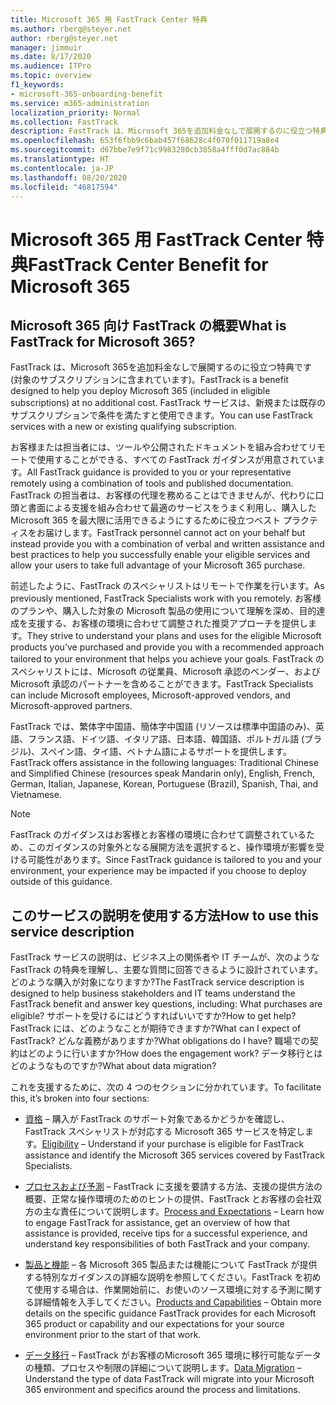 ```yaml
---
title: Microsoft 365 用 FastTrack Center 特典
ms.author: rberg@steyer.net
author: rberg@steyer.net
manager: jimmuir
ms.date: 8/17/2020
ms.audience: ITPro
ms.topic: overview
f1_keywords:
- microsoft-365-onboarding-benefit
ms.service: m365-administration
localization_priority: Normal
ms.collection: FastTrack
description: FastTrack は、Microsoft 365を追加料金なしで展開するのに役立つ特典です (対象のサブスクリプションに含まれています)。 FastTrack サービスは、新規または既存のサブスクリプションで条件を満たすと使用できます。
ms.openlocfilehash: 653f6fbb9c6bab457f68628c4f070f011719a8e4
ms.sourcegitcommit: d67bbe7e9f71c9983280cb3858a4fff0d7ac884b
ms.translationtype: HT
ms.contentlocale: ja-JP
ms.lasthandoff: 08/20/2020
ms.locfileid: "46817594"
---
```

# <a name="fasttrack-center-benefit-for-microsoft-365"></a><span data-ttu-id="aabac-104">Microsoft 365 用 FastTrack Center 特典</span><span class="sxs-lookup"><span data-stu-id="aabac-104">FastTrack Center Benefit for Microsoft 365</span></span>

## <a name="what-is-fasttrack-for-microsoft-365"></a><span data-ttu-id="aabac-105">Microsoft 365 向け FastTrack の概要</span><span class="sxs-lookup"><span data-stu-id="aabac-105">What is FastTrack for Microsoft 365?</span></span>

<span data-ttu-id="aabac-106">FastTrack は、Microsoft 365を追加料金なしで展開するのに役立つ特典です (対象のサブスクリプションに含まれています)。</span><span class="sxs-lookup"><span data-stu-id="aabac-106">FastTrack is a benefit designed to help you deploy Microsoft 365 (included in eligible subscriptions) at no additional cost.</span></span> <span data-ttu-id="aabac-107">FastTrack サービスは、新規または既存のサブスクリプションで条件を満たすと使用できます。</span><span class="sxs-lookup"><span data-stu-id="aabac-107">You can use FastTrack services with a new or existing qualifying subscription.</span></span>

<span data-ttu-id="aabac-108">お客様または担当者には、ツールや公開されたドキュメントを組み合わせてリモートで使用することができる、すべての FastTrack ガイダンスが用意されています。</span><span class="sxs-lookup"><span data-stu-id="aabac-108">All FastTrack guidance is provided to you or your representative remotely using a combination of tools and published documentation.</span></span> <span data-ttu-id="aabac-109">FastTrack の担当者は、お客様の代理を務めることはできませんが、代わりに口頭と書面による支援を組み合わせて最適のサービスをうまく利用し、購入した Microsoft 365 を最大限に活用できるようにするために役立つベスト プラクティスをお届けします。</span><span class="sxs-lookup"><span data-stu-id="aabac-109">FastTrack personnel cannot act on your behalf but instead provide you with a combination of verbal and written assistance and best practices to help you successfully enable your eligible services and allow your users to take full advantage of your Microsoft 365 purchase.</span></span>

<span data-ttu-id="aabac-110">前述したように、FastTrack のスペシャリストはリモートで作業を行います。</span><span class="sxs-lookup"><span data-stu-id="aabac-110">As previously mentioned, FastTrack Specialists work with you remotely.</span></span> <span data-ttu-id="aabac-111">お客様のプランや、購入した対象の Microsoft 製品の使用について理解を深め、目的達成を支援する、お客様の環境に合わせて調整された推奨アプローチを提供します。</span><span class="sxs-lookup"><span data-stu-id="aabac-111">They strive to understand your plans and uses for the eligible Microsoft products you’ve purchased and provide you with a recommended approach tailored to your environment that helps you achieve your goals.</span></span> <span data-ttu-id="aabac-112">FastTrack のスペシャリストには、Microsoft の従業員、Microsoft 承認のベンダー、および Microsoft 承認のパートナーを含めることができます。</span><span class="sxs-lookup"><span data-stu-id="aabac-112">FastTrack Specialists can include Microsoft employees, Microsoft-approved vendors, and Microsoft-approved partners.</span></span>

<span data-ttu-id="aabac-113">FastTrack では、繁体字中国語、簡体字中国語 (リソースは標準中国語のみ)、英語、フランス語、ドイツ語、イタリア語、日本語、韓国語、ポルトガル語 (ブラジル)、スペイン語、タイ語、ベトナム語によるサポートを提供します。</span><span class="sxs-lookup"><span data-stu-id="aabac-113">FastTrack offers assistance in the following languages: Traditional Chinese and Simplified Chinese (resources speak Mandarin only), English, French, German, Italian, Japanese, Korean, Portuguese (Brazil), Spanish, Thai, and Vietnamese.</span></span>

> [!NOTE]
> <span data-ttu-id="aabac-114">FastTrack のガイダンスはお客様とお客様の環境に合わせて調整されているため、このガイダンスの対象外となる展開方法を選択すると、操作環境が影響を受ける可能性があります。</span><span class="sxs-lookup"><span data-stu-id="aabac-114">Since FastTrack guidance is tailored to you and your environment, your experience may be impacted if you choose to deploy outside of this guidance.</span></span>

## <a name="how-to-use-this-service-description"></a><span data-ttu-id="aabac-115">このサービスの説明を使用する方法</span><span class="sxs-lookup"><span data-stu-id="aabac-115">How to use this service description</span></span>

<span data-ttu-id="aabac-116">FastTrack サービスの説明は、ビジネス上の関係者や IT チームが、次のような FastTrack の特典を理解し、主要な質問に回答できるように設計されています。どのような購入が対象になりますか?</span><span class="sxs-lookup"><span data-stu-id="aabac-116">The FastTrack service description is designed to help business stakeholders and IT teams understand the FastTrack benefit and answer key questions, including: What purchases are eligible?</span></span> <span data-ttu-id="aabac-117">サポートを受けるにはどうすればいいですか?</span><span class="sxs-lookup"><span data-stu-id="aabac-117">How to get help?</span></span> <span data-ttu-id="aabac-118">FastTrack には、どのようなことが期待できますか?</span><span class="sxs-lookup"><span data-stu-id="aabac-118">What can I expect of FastTrack?</span></span> <span data-ttu-id="aabac-119">どんな義務がありますか?</span><span class="sxs-lookup"><span data-stu-id="aabac-119">What obligations do I have?</span></span> <span data-ttu-id="aabac-120">職場での契約はどのように行いますか?</span><span class="sxs-lookup"><span data-stu-id="aabac-120">How does the engagement work?</span></span> <span data-ttu-id="aabac-121">データ移行とはどのようなものですか?</span><span class="sxs-lookup"><span data-stu-id="aabac-121">What about data migration?</span></span>

<span data-ttu-id="aabac-122">これを支援するために、次の 4 つのセクションに分かれています。</span><span class="sxs-lookup"><span data-stu-id="aabac-122">To facilitate this, it’s broken into four sections:</span></span>

  - <span data-ttu-id="aabac-123">[資格](eligibility.md) – 購入が FastTrack のサポート対象であるかどうかを確認し、FastTrack スペシャリストが対応する Microsoft 365 サービスを特定します。</span><span class="sxs-lookup"><span data-stu-id="aabac-123">[Eligibility](eligibility.md) – Understand if your purchase is eligible for FastTrack assistance and identify the Microsoft 365 services covered by FastTrack Specialists.</span></span>

  - <span data-ttu-id="aabac-124">[プロセスおよび予測](process-and-expectations.md) – FastTrack に支援を要請する方法、支援の提供方法の概要、正常な操作環境のためのヒントの提供、FastTrack とお客様の会社双方の主な責任について説明します。</span><span class="sxs-lookup"><span data-stu-id="aabac-124">[Process and Expectations](process-and-expectations.md) – Learn how to engage FastTrack for assistance, get an overview of how that assistance is provided, receive tips for a successful experience, and understand key responsibilities of both FastTrack and your company.</span></span>

  - <span data-ttu-id="aabac-125">[製品と機能](products-and-capabilities.md) – 各 Microsoft 365 製品または機能について FastTrack が提供する特別なガイダンスの詳細な説明を参照してください。FastTrack を初めて使用する場合は、作業開始前に、お使いのソース環境に対する予測に関する詳細情報を入手してください。</span><span class="sxs-lookup"><span data-stu-id="aabac-125">[Products and Capabilities](products-and-capabilities.md) – Obtain more details on the specific guidance FastTrack provides for each Microsoft 365 product or capability and our expectations for your source environment prior to the start of that work.</span></span>

  - <span data-ttu-id="aabac-126">[データ移行](data-migration.md) – FastTrack がお客様のMicrosoft 365 環境に移行可能なデータの種類、プロセスや制限の詳細について説明します。</span><span class="sxs-lookup"><span data-stu-id="aabac-126">[Data Migration](data-migration.md) – Understand the type of data FastTrack will migrate into your Microsoft 365 environment and specifics around the process and limitations.</span></span>
